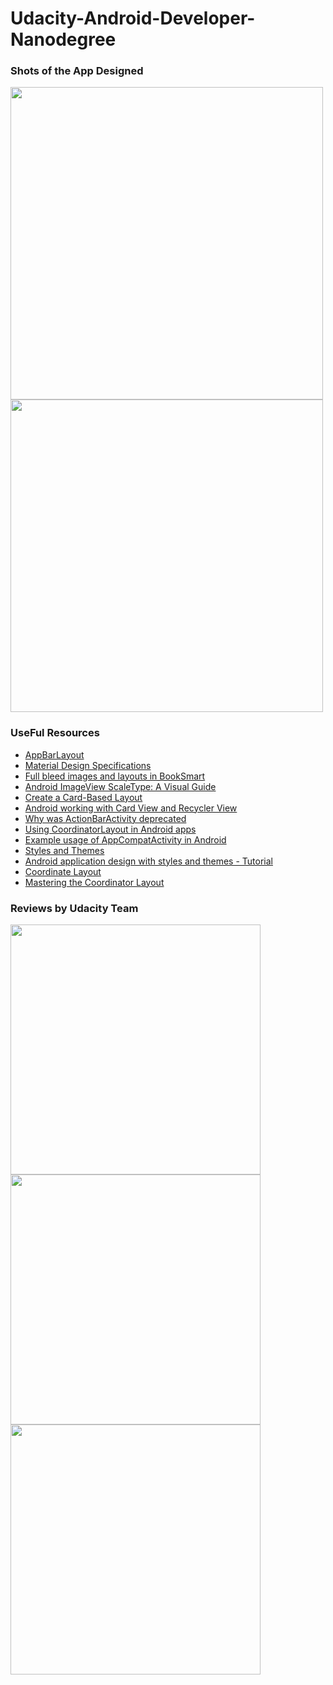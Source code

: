 # Udacity-Android-Developer-Nanodegree

### Shots of the App Designed


<img src="https://user-images.githubusercontent.com/23660137/46997880-93a45c80-d13e-11e8-8bab-0d60f2a376fe.png" height=500/>
<img src="https://user-images.githubusercontent.com/23660137/46997933-bd5d8380-d13e-11e8-8715-6cef34b2e99a.png" height=500/>

### UseFul Resources

- [AppBarLayout](https://developer.android.com/reference/android/support/design/widget/AppBarLayout)
- [Material Design Specifications](https://material.io/design/environment/elevation.html#elevation-shadows-elevation-android)
- [Full bleed images and layouts in BookSmart](https://support.blurb.com/hc/en-us/articles/207795236-Full-bleed-images-and-layouts-in-BookSmart)
- [Android ImageView ScaleType: A Visual Guide](https://robots.thoughtbot.com/android-imageview-scaletype-a-visual-guide)
- [Create a Card-Based Layout](https://developer.android.com/guide/topics/ui/layout/cardview)
- [Android working with Card View and Recycler View](https://www.androidhive.info/2016/05/android-working-with-card-view-and-recycler-view/)
- [Why was ActionBarActivity deprecated](https://stackoverflow.com/questions/29877692/why-was-actionbaractivity-deprecated)
- [Using CoordinatorLayout in Android apps](https://www.androidauthority.com/using-coordinatorlayout-android-apps-703720/)
- [Example usage of AppCompatActivity in Android](https://androidresearch.wordpress.com/2015/04/24/example-usage-of-appcompatactivity-in-android/)
- [Styles and Themes](https://developer.android.com/guide/topics/ui/look-and-feel/themes)
- [Android application design with styles and themes - Tutorial](http://www.vogella.com/tutorials/AndroidStylesThemes/article.html)
- [Coordinate Layout](https://developer.android.com/reference/android/support/design/widget/CoordinatorLayout)
- [Mastering the Coordinator Layout](http://saulmm.github.io/mastering-coordinator)

### Reviews by Udacity Team

<img src="https://user-images.githubusercontent.com/23660137/47023191-bbb2b080-d17c-11e8-8b35-76ea899f6971.png" height=400/>
<img src="https://user-images.githubusercontent.com/23660137/47023074-84440400-d17c-11e8-9981-798c00c54a4b.png" height=400/>
<img src="https://user-images.githubusercontent.com/23660137/47023136-9de54b80-d17c-11e8-9551-cfb9b3a05e87.png" height=400/>
